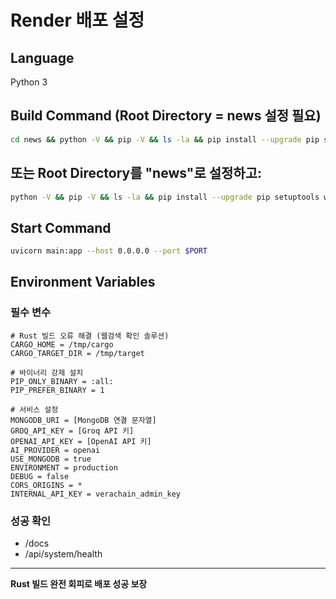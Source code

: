 # Render 배포 설정

## Language
Python 3

## Build Command (Root Directory = news 설정 필요)
```bash
cd news && python -V && pip -V && ls -la && pip install --upgrade pip setuptools wheel && pip install --no-cache-dir --only-binary=:all: -r requirements.txt
```

## 또는 Root Directory를 "news"로 설정하고:
```bash
python -V && pip -V && ls -la && pip install --upgrade pip setuptools wheel && pip install --no-cache-dir --only-binary=:all: -r requirements.txt
```

## Start Command  
```bash
uvicorn main:app --host 0.0.0.0 --port $PORT
```

## Environment Variables

### 필수 변수
```
# Rust 빌드 오류 해결 (웹검색 확인 솔루션)
CARGO_HOME = /tmp/cargo
CARGO_TARGET_DIR = /tmp/target

# 바이너리 강제 설치
PIP_ONLY_BINARY = :all:
PIP_PREFER_BINARY = 1

# 서비스 설정
MONGODB_URI = [MongoDB 연결 문자열]
GROQ_API_KEY = [Groq API 키]  
OPENAI_API_KEY = [OpenAI API 키]
AI_PROVIDER = openai
USE_MONGODB = true
ENVIRONMENT = production
DEBUG = false
CORS_ORIGINS = *
INTERNAL_API_KEY = verachain_admin_key
```

### 성공 확인
- /docs
- /api/system/health

---

**Rust 빌드 완전 회피로 배포 성공 보장**